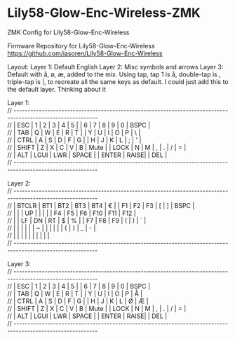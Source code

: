 # Lily58-Glow-Enc-Wireless-ZMK
ZMK Config for Lily58-Glow-Enc-Wireless

Firmware Repository for Lily58-Glow-Enc-Wireless
https://github.com/iasoren/Lily58-Glow-Enc-Wireless


Layout:
Layer 1: Default English
Layer 2: Misc symbols and arrows
Layer 3: Default with å, ø, æ, added to the mix. Using tap, tap 1 is å, double-tap is \, triple-tap is |, to recreate all the same keys as default.
        I could just add this to the default layer. Thinking about it


Layer 1:  
// ------------------------------------------------------------------------------------------------------------  
// |  ESC  |  1  |  2  |  3   |  4   |  5   |                   |  6   |  7    |  8    |  9   |   0   |  BSPC |  
// |  TAB  |  Q  |  W  |  E   |  R   |  T   |                   |  Y   |  U    |  I    |  O   |   P   |   \   |  
// |  CTRL |  A  |  S  |  D   |  F   |  G   |                   |  H   |  J    |  K    |  L   |   ;   |   '   |  
// | SHIFT |  Z  |  X  |  C   |  V   |  B   |   Mute |  | LOCK  |  N   |  M    |  ,    |  .   |   /   |   =   |  
//                     | ALT  | LGUI | LWR  |  SPACE |  | ENTER | RAISE|       | DEL   |  
// ------------------------------------------------------------------------------------------------------------  
  
Layer 2:  
// ------------------------------------------------------------------------------------------------------------  
// | BTCLR | BT1 | BT2 |  BT3 |  BT4 |   €  |                   |   F1 |   F2  |   F3  |  [   |   ]   |  BSPC |  
// |       |     | UP  |      |      |      |                   |  F4  |  F5   |  F6   |  F10 |  F11  |  F12  |  
// |       |  LF |  DN |  RT  |  $   |  %   |                   |  F7  |  F8   |  F9   |  (   |   )   |   `   |  
// |       |     |     |      |      |  ~   |        |  |       |      |       |  {    |  }   |   _   |   -   |  
//                     |      |      |      |        |  |       |      |       |       |  
// ------------------------------------------------------------------------------------------------------------  
  
Layer 3:  
// ------------------------------------------------------------------------------------------------------------  
// |  ESC  |  1  |  2  |  3   |  4   |  5   |                   |  6   |  7    |  8    |  9   |   0   |  BSPC |  
// |  TAB  |  Q  |  W  |  E   |  R   |  T   |                   |  Y   |  U    |  I    |  O   |   P   |   Å   |  
// |  CTRL |  A  |  S  |  D   |  F   |  G   |                   |  H   |  J    |  K    |  L   |   Ø   |   Æ   |  
// | SHIFT |  Z  |  X  |  C   |  V   |  B   |   Mute |  | LOCK  |  N   |  M    |  ,    |  .   |   /   |   =   |  
//                     | ALT  | LGUI | LWR  |  SPACE |  | ENTER | RAISE|       | DEL   |  
// ------------------------------------------------------------------------------------------------------------  

